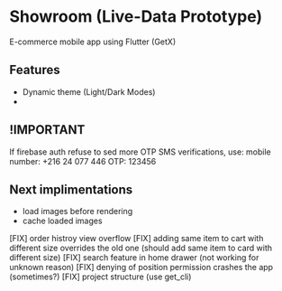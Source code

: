# Showroom (Live-Data Prototype)
E-commerce mobile app using Flutter (GetX)

## Features
- Dynamic theme (Light/Dark Modes)
- 

## !IMPORTANT
If firebase auth refuse to sed more OTP SMS verifications, use:
mobile number: +216 24 077 446
OTP: 123456

## Next implimentations
- load images before rendering
- cache loaded images 

[FIX] order histroy view overflow
[FIX] adding same item to cart with different size overrides the old one (should add same item to card with different size)
[FIX] search feature in home drawer (not working for unknown reason)
[FIX] denying of position permission crashes the app (sometimes?)
[FIX] project structure (use get_cli)
